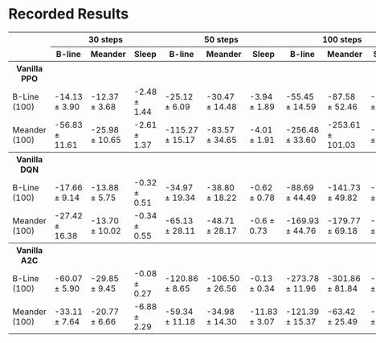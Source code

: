 # Recorded Results

<table style="width: 150%">
    <thead>
        <tr>
            <th colspan="1" rowspan="3"></th>
        </tr>
        <tr>
            <th colspan="3">30 steps</th>
            <th colspan="3">50 steps</th>
            <th colspan="3">100 steps</th>
        </tr>
        <tr>
            <th>B-line</th>
            <th>Meander</th>
            <th>Sleep</th>
            <th>B-line</th>
            <th>Meander</th>
            <th>Sleep</th>
            <th>B-line</th>
            <th>Meander</th>
            <th>Sleep</th>
        </tr>
    </thead>
    <tbody>
        <tr>
            <th>Vanilla PPO</th>
        </tr>
        <tr>
            <td>B-Line (100)</td>
            <td>-14.13 ± 3.90</td>
            <td>-12.37 ± 3.68</td>
            <td>-2.48 ± 1.44</td>
            <td>-25.12 ± 6.09</td>
            <td>-30.47 ± 14.48</td>
            <td>-3.94 ± 1.89</td>
            <td>-55.45 ± 14.59</td>
            <td>-87.58 ± 52.46</td>
            <td>-7.52 ± 2.85</td>
        </tr>
        <tr>
            <td>Meander (100)</td>
            <td>-56.83 ± 11.61</td>
            <td>-25.98 ± 10.65</td>
            <td>-2.61 ± 1.37</td>
            <td>-115.27 ± 15.17</td>
            <td>-83.57 ± 34.65</td>
            <td>-4.01 ± 1.91</td>
            <td>-256.48 ± 33.60</td>
            <td>-253.61 ± 101.03</td>
            <td>-8.64 ± 2.30</td>
        </tr>
    </tbody>
    <tbody>
        <tr>
            <th>Vanilla DQN</th>
        </tr>
        <tr>
            <td>B-Line (100)</td>
            <td>-17.66 ± 9.14</td>
            <td>-13.88 ± 5.75</td>
            <td>-0.32 ± 0.51</td>
            <td>-34.97 ± 19.34</td>
            <td>-38.80 ± 18.22</td>
            <td>-0.62 ± 0.78</td>
            <td>-88.69 ± 44.49</td>
            <td>-141.73 ± 49.82</td>
            <td>-1.31 ± 1.03</td>
        </tr>
        <tr>
            <td>Meander (100)</td>
            <td>-27.42 ± 16.38</td>
            <td>-13.70 ± 10.02</td>
            <td>-0.34 ± 0.55</td>
            <td>-65.13 ± 28.11</td>
            <td>-48.71 ± 28.17</td>
            <td>-0.6 ± 0.73</td>
            <td>-169.93 ± 44.76</td>
            <td>-179.77 ± 69.18</td>
            <td>-1.28 ± 1.24</td>
        </tr>
    </tbody>
    <tbody>
        <tr>
            <th>Vanilla A2C</th>
        </tr>
        <tr>
            <td>B-Line (100)</td>
            <td>-60.07 ± 5.90</td>
            <td>-29.85 ± 9.45</td>
            <td>-0.08 ± 0.27</td>
            <td>-120.86 ± 8.65</td>
            <td>-106.50 ± 26.56</td>
            <td>-0.13 ± 0.34</td>
            <td>-273.78 ± 11.96</td>
            <td>-301.86 ± 81.84</td>
            <td>-0.15 ± 0.39</td>
        </tr>
        <tr>
            <td>Meander (100)</td>
            <td>-33.11 ± 7.64</td>
            <td>-20.77 ± 6.66</td>
            <td>-6.88 ± 2.29</td>
            <td>-59.34 ± 11.18</td>
            <td>-34.98 ± 14.30</td>
            <td>-11.83 ± 3.07</td>
            <td>-121.39 ± 15.37</td>
            <td>-63.42 ± 25.49</td>
            <td>-22.48 ± 4.13</td>
        </tr>
    </tbody>
</table>
